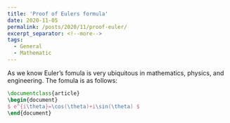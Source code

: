 ```yaml
---
title: 'Proof of Eulers formula'
date: 2020-11-05
permalink: /posts/2020/11/proof-euler/
excerpt_separator: <!--more-->
tags:
  - General
  - Mathematic
---
```


As we know Euler’s fomula is very ubiquitous in mathematics, physics, and engineering. The fomula is as follows:
```Latex
\documentclass{article}
\begin{document}
$ e^{i\theta}=\cos(\theta)+i\sin(\theta) $
\end{document}
```
